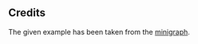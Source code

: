 ## Credits

The given example has been taken from the [minigraph](https://github.com/lh3/minigraph.git).

